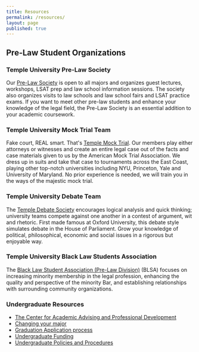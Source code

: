```yaml
---
title: Resources
permalink: /resources/
layout: page
published: true
---
```

## Pre-Law Student Organizations

### Temple University Pre-Law Society
Our [Pre-Law Society](https://temple.campuslabs.com/engage/organization/prelaw_society) is open to all majors and organizes guest lectures, workshops, LSAT prep and law school information sessions. The society also organizes visits to law schools and law school fairs and LSAT practice exams. If you want to meet other pre-law students and enhance your knowledge of the legal field, the Pre-Law Society is an essential addition to your academic coursework.

### Temple University Mock Trial Team
Fake court, REAL smart. That's [Temple Mock Trial](https://temple.campuslabs.com/engage/organization/tumocktrial). Our members play either attorneys or witnesses and create an entire legal case out of the facts and case materials given to us by the American Mock Trial Association. We dress up in suits and take that case to tournaments across the East Coast, playing other top-notch universities including NYU, Princeton, Yale and University of Maryland. No prior experience is needed, we will train you in the ways of the majestic mock trial.

### Temple University Debate Team
The [Temple Debate Society](https://temple.campuslabs.com/engage/organization/templedebate) encourages logical analysis and quick thinking; university teams compete against one another in a contest of argument, wit and rhetoric. First made famous at Oxford University, this debate style simulates debate in the House of Parliament. Grow your knowledge of political, philosophical, economic and social issues in a rigorous but enjoyable way. 

### Temple University Black Law Students Association
The [Black Law Student Association (Pre-Law Division)](https://www.law.temple.edu/academics/intellectual-life/student-organizations/) (BLSA) focuses on increasing minority membership in the legal profession, enhancing the quality and perspective of the minority Bar, and establishing relationships with surrounding community organizations.

### Undergraduate Resources
- [The Center for Academic Advising and Professional Development](https://liberalarts.temple.edu/advising)
- [Changing your major](http://www.temple.edu/studentaffairs/orientation/freshman-orientation/changing-your-major.asp)
- [Graduation Application process](http://www.temple.edu/registrar/students/graduation)
- [Undergraduate Funding](http://sfs.temple.edu/)
- [Undergraduate Policies and Procedures](http://bulletin.temple.edu/undergraduate/academic-policies/)

